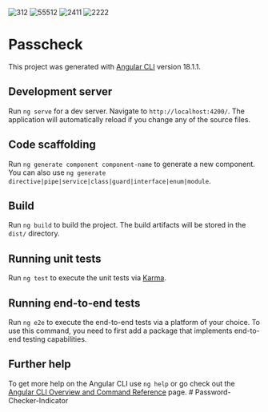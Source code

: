 
![312](https://github.com/user-attachments/assets/b3f112cf-f678-4219-87b7-9861950d2056)
![55512](https://github.com/user-attachments/assets/10138473-a60b-49db-af30-ea84ca8304db)
![2411](https://github.com/user-attachments/assets/bf720555-4dad-461b-aea6-a1da812ad331)
![2222](https://github.com/user-attachments/assets/9a150f05-86bb-4b1b-8ca2-dbcb58174ad8)


# Passcheck

This project was generated with [Angular CLI](https://github.com/angular/angular-cli) version 18.1.1.

## Development server

Run `ng serve` for a dev server. Navigate to `http://localhost:4200/`. The application will automatically reload if you change any of the source files.

## Code scaffolding

Run `ng generate component component-name` to generate a new component. You can also use `ng generate directive|pipe|service|class|guard|interface|enum|module`.

## Build

Run `ng build` to build the project. The build artifacts will be stored in the `dist/` directory.

## Running unit tests

Run `ng test` to execute the unit tests via [Karma](https://karma-runner.github.io).

## Running end-to-end tests

Run `ng e2e` to execute the end-to-end tests via a platform of your choice. To use this command, you need to first add a package that implements end-to-end testing capabilities.

## Further help

To get more help on the Angular CLI use `ng help` or go check out the [Angular CLI Overview and Command Reference](https://angular.dev/tools/cli) page.
#   P a s s w o r d - C h e c k e r - I n d i c a t o r 
 
 
